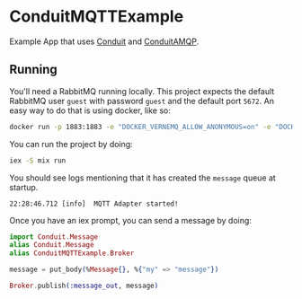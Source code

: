 # ConduitMQTTExample

Example App that uses [Conduit](https://github.com/conduitframework/conduit) and [ConduitAMQP](https://github.com/conduitframework/conduit_amqp).

## Running

You'll need a RabbitMQ running locally. This project expects the default RabbitMQ user `guest` with password `guest` and
the default port `5672`. An easy way to do that is using docker, like so:

``` bash
docker run -p 1883:1883 -e "DOCKER_VERNEMQ_ALLOW_ANONYMOUS=on" -e "DOCKER_VERNEMQ_log.console.level=debug" -it erlio/docker-vernemq:1.5.0
```

You can run the project by doing:

``` bash
iex -S mix run
```

You should see logs mentioning that it has created the `message` queue at startup.

```
22:28:46.712 [info]  MQTT Adapter started!
```

Once you have an iex prompt, you can send a message by doing:

``` elixir
import Conduit.Message
alias Conduit.Message
alias ConduitMQTTExample.Broker

message = put_body(%Message{}, %{"my" => "message"})

Broker.publish(:message_out, message)
```
